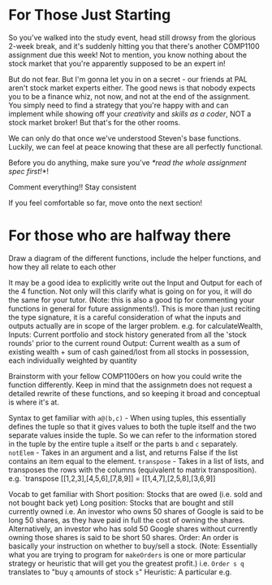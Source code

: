 # For Those Just Starting

So you've walked into the study event, head still drowsy from the glorious 2-week break, and it's suddenly hitting you that there's another COMP1100 assignment due this week! Not to mention, you know nothing about the stock market that you're apparently supposed to be an expert in!

But do not fear. But I'm gonna let you in on a secret - our friends at PAL aren't stock market experts either. The good news is that nobody expects you to be a finance whiz, not now, and not at the end of the assignment. You simply need to find a strategy that you're happy with and can implement while showing off your *creativity* and *skills as a coder*, NOT a stock market broker! But that's for the other rooms.

We can only do that once we've understood Steven's base functions. Luckily, we can feel at peace knowing that these are all perfectly functional.

Before you do anything, make sure you've _*read the whole assignment spec first!_*!

Comment everything!!
Stay consistent

If you feel comfortable so far, move onto the next section!

# For those who are halfway there

Draw a diagram of the different functions, include the helper functions, and how they all relate to each other

It may be a good idea to explicitly write out the Input and Output for each of the 4 function. Not only will this clarify what is going on for you, it will do the same for your tutor. (Note: this is also a good tip for commenting your functions in general for future assignments!). This is more than just reciting the type signature, it is a careful consideration of what the inputs and outputs actually are in scope of the larger problem.
e.g. for calculateWealth,
Inputs: Current portfolio and stock history generated from all the 'stock rounds' prior to the current round
Output: Current wealth as a sum of existing wealth + sum of cash gained/lost from all stocks in possession, each individually weighted by quantity

Brainstorm with your fellow COMP1100ers on how you could write the function differently. Keep in mind that the assignmetn does not request a detailed rewrite of these functions, and so keeping it broad and conceptual is where it's at.

Syntax to get familiar with
`a@(b,c)` - When using tuples, this essentially defines the tuple so that it gives values to both the tuple itself and the two separate values inside the tuple.
So we can refer to the information stored in the tuple by the entire tuple `a` itself or the parts `b` and `c` separately.
`notElem` - Takes in an argument and a list, and returns False if the list contains an item equal to the element.
`transpose` - Takes in a list of lists, and transposes the rows with the columns (equivalent to matrix transposition). e.g. `transpose [[1,2,3],[4,5,6],[7,8,9]] = [[1,4,7],[2,5,8],[3,6,9]]

Vocab to get familiar with
Short position: Stocks that are owed (i.e. sold and not bought back yet)
Long position: Stocks that are bought and still currently owned
i.e. An investor who owns 50 shares of Google is said to be long 50 shares, as they have paid in full the cost of owning the shares. Alternatively, an investor who has sold 50 Google shares without currently owning those shares is said to be short 50 shares.
Order: An order is basically your instruction on whether to buy/sell a stock. (Note: Essentially what you are trying to program for `makeOrders` is one or more particular strategy or heuristic that will get you the greatest profit.) i.e. `Order s q` translates to "buy `q` amounts of stock `s`"
Heuristic: A particular e.g. 
